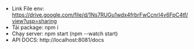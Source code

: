 - Link File env: https://drive.google.com/file/d/1Ns7RUGu1wdx4frbrFwCcnrI4v6FpC4tf/view?usp=sharing
- Tải package: npm i
- Chạy server: npm start (npm --watch start)
- API DOCS: http://localhost:8081/docs
